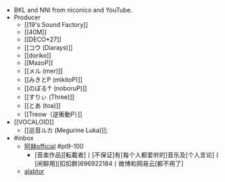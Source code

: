 - BKL and NNI from niconico and YouTube.
- Producer
    - [[19's Sound Factory]]
    - [[40M]]
    - [[DECO*27]]
    - [[コウ (Diarays)]]
    - [[doriko]]
    - [[MazoP]]
    - [[メル (mer)]]
    - [[みきとP (mikitoP)]]
    - [[のぼる↑ (noboruP)]]
    - [[すりぃ (Three)]]
    - [[とあ (toa)]]
    - [[Treow（逆衝動P）]]
- [[VOCALOID]]
    - [[巡音ルカ (Megurine Luka)]];
- #inbox
    - [阿赫official](https://space.bilibili.com/797614/video) #pt9-100
        - [音楽作品][転載者]丨[不保证]有[每个人都爱听的]音乐及[个人言论]丨[闲聊用][扣扣群]696922184丨微博和网易云[都不用了]
    - [alabtor](https://space.bilibili.com/62880505)
